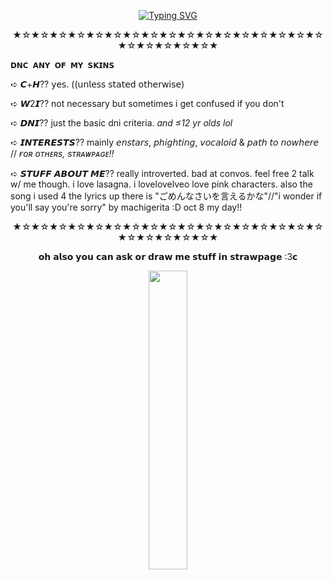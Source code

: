 <P align="middle"><a href="https://git.io/typing-svg"><img src="https://readme-typing-svg.demolab.com?font=Lora&duration=3000&pause=300&color=B00B69&multiline=true&repeat=false&width=435&height=110&lines=%E3%85%A4%22%E3%85%A4because+it's+you%2C;%E3%85%A4%E3%85%A4%E3%85%A4%E3%85%A4%E3%85%A4%E3%85%A4%E3%85%A4%E3%85%A4and+only+you+i+want+to+kill.%E3%85%A4%22;%22%E3%85%A4i+want+to+make+it+so;%E3%85%A4%E3%85%A4%E3%85%A4%E3%85%A4%E3%85%A4%E3%85%A4you+can+no+longer+smile.%E3%85%A4%22+%E3%85%A4%5E_%5E" alt="Typing SVG" /></a>
  
<P align="middle">★☆★☆★☆★☆★☆★☆★☆★☆★☆★☆★☆★☆★☆★☆★☆★☆★☆★☆★☆★☆★☆★☆★

<code style="color : name_color">𝗗𝗡𝗖 𝗔𝗡𝗬 𝗢𝗙 𝗠𝗬 𝗦𝗞𝗜𝗡𝗦</code> 
⠀

➪ 𝘾+𝙃??  𝗒𝖾𝗌. ((𝗎𝗇𝗅𝖾𝗌𝗌 𝗌𝗍𝖺𝗍𝖾𝖽 𝗈𝗍𝗁𝖾𝗋𝗐𝗂𝗌𝖾) 

➪ 𝙒2𝙄??  not necessary but sometimes i get confused if you don't

➪ 𝘿𝙉𝙄??  just the basic dni criteria. *and ≤12 yr olds lol*

➪ 𝙄𝙉𝙏𝙀𝙍𝙀𝙎𝙏𝙎??  mainly 𝘦𝘯𝘴𝘵𝘢𝘳𝘴, 𝘱𝘩𝘪𝘨𝘩𝘵𝘪𝘯𝘨, 𝘷𝘰𝘤𝘢𝘭𝘰𝘪𝘥 & 𝘱𝘢𝘵𝘩 𝘵𝘰 𝘯𝘰𝘸𝘩𝘦𝘳𝘦  // *ғᴏʀ ᴏᴛʜᴇʀs, sᴛʀᴀᴡᴘᴀɢᴇ!!*

➪ 𝙎𝙏𝙐𝙁𝙁 𝘼𝘽𝙊𝙐𝙏 𝙈𝙀?? really introverted. bad at convos. feel free 2 talk w/ me though. i love lasagna. i lovelovelveo love pink characters. also the song i used 4 the lyrics up there is "ごめんなさいを言えるかな"//"i wonder if you'll say you're sorry" by machigerita :D  oct 8 my day!!

<P align="middle">★☆★☆★☆★☆★☆★☆★☆★☆★☆★☆★☆★☆★☆★☆★☆★☆★☆★☆★☆★☆★☆★☆★

<P align="middle">𝗼𝗵 𝗮𝗹𝘀𝗼 𝘆𝗼𝘂 𝗰𝗮𝗻 𝗮𝘀𝗸 𝗼𝗿 𝗱𝗿𝗮𝘄 𝗺𝗲 𝘀𝘁𝘂𝗳𝗳 𝗶𝗻 𝘀𝘁𝗿𝗮𝘄𝗽𝗮𝗴𝗲 :3𝗰

<P align="middle"> <img src="https://static.wikia.nocookie.net/ensemble-stars/images/1/14/%28Sakura-Colored_Night%29_Kohaku_Oukawa_Chibi.gif/revision/latest?cb=20220415140434" width="35%"/>
